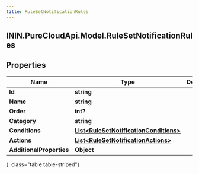 ```yaml
---
title: RuleSetNotificationRules
---
```

## ININ.PureCloudApi.Model.RuleSetNotificationRules

## Properties

|Name | Type | Description | Notes|
|------------ | ------------- | ------------- | -------------|
| **Id** | **string** |  | [optional] |
| **Name** | **string** |  | [optional] |
| **Order** | **int?** |  | [optional] |
| **Category** | **string** |  | [optional] |
| **Conditions** | [**List&lt;RuleSetNotificationConditions&gt;**](RuleSetNotificationConditions.html) |  | [optional] |
| **Actions** | [**List&lt;RuleSetNotificationActions&gt;**](RuleSetNotificationActions.html) |  | [optional] |
| **AdditionalProperties** | **Object** |  | [optional] |
{: class="table table-striped"}


